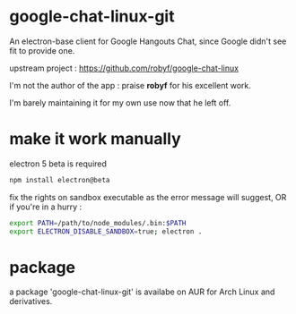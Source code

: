 # google-chat-linux-git

An electron-base client for Google Hangouts Chat, since Google didn't see fit to provide one.

upstream project : https://github.com/robyf/google-chat-linux

I'm not the author of the app : praise **robyf** for his excellent work.

I'm barely maintaining it for my own use now that he left off.

# make it work manually

electron 5 beta is required
```sh
npm install electron@beta
```

fix the rights on sandbox executable as the error message will suggest, OR if you're in a hurry :

```sh
export PATH=/path/to/node_modules/.bin:$PATH
export ELECTRON_DISABLE_SANDBOX=true; electron .
```

# package

a package 'google-chat-linux-git' is availabe on AUR for Arch Linux and derivatives.

